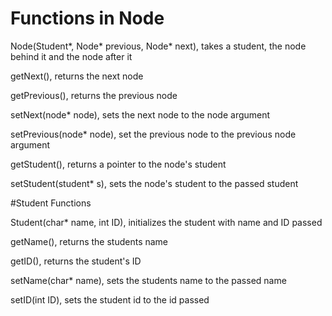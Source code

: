 # Functions in Node

Node(Student*, Node* previous, Node* next), takes a student, the node behind it and the node after it

getNext(), returns the next node

getPrevious(), returns the previous node

setNext(node* node), sets the next node to the node argument

setPrevious(node* node), set the previous node to the previous node argument

getStudent(), returns a pointer to the node's student

setStudent(student* s), sets the node's student to the passed student

#Student Functions

Student(char* name, int ID), initializes the student with name and ID passed

getName(), returns the students name

getID(), returns the student's ID

setName(char* name), sets the students name to the passed name

setID(int ID), sets the student id to the id passed
